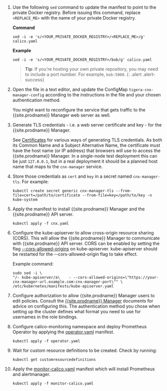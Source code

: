 1. Use the following `sed` command to update the manifest to point to the private
   Docker registry. Before issuing this command, replace `<REPLACE_ME>` 
   with the name of your private Docker registry.

   **Command**
   ```shell
   sed -i -e 's/<YOUR_PRIVATE_DOCKER_REGISTRY>/<REPLACE_ME>/g' calico.yaml
   ```
   
   **Example**

   ```shell
   sed -i -e 's/<YOUR_PRIVATE_DOCKER_REGISTRY>/bob/g' calico.yaml
   ```
   > **Tip**: If you're hosting your own private repository, you may need to include
   > a port number. For example, `bob:5000`.
   {: .alert .alert-success}

1. Open the file in a text editor, and update the ConfigMap `tigera-cnx-manager-config`
   according to the instructions in the file and your chosen authentication method.

   You might want to reconfigure the service that gets traffic to the {{site.prodname}} Manager
   web server as well.

1. Generate TLS credentials - i.e. a web server certificate and key - for the
   {{site.prodname}} Manager.

   See
   [Certificates](https://kubernetes.io/docs/concepts/cluster-administration/certificates/)
   for various ways of generating TLS credentials.  As both its Common Name and
   a Subject Alternative Name, the certificate must have the host name (or IP
   address) that browsers will use to access the {{site.prodname}} Manager.  In a single-node
   test deployment this can be just `127.0.0.1`, but in a real deployment it
   should be a planned host name that maps to the `cnx-manager` service.

1. Store those credentials as `cert` and `key` in a secret named
   `cnx-manager-tls`.  For example:

   ```
   kubectl create secret generic cnx-manager-tls --from-file=cert=/path/to/certificate --from-file=key=/path/to/key -n kube-system
   ```

1. Apply the manifest to install {{site.prodname}} Manager and the {{site.prodname}} API server.

   ```
   kubectl apply -f cnx.yaml
   ```

1. Configure the kube-apiserver to allow
   cross-origin resource sharing (CORS). This will allow the {{site.prodname}} Manager to communicate with {{site.prodname}} API server. CORS can be enabled by setting the flag [--cors-allowed-origins](https://kubernetes.io/docs/reference/generated/kube-apiserver/) on kube-apiserver. kube-apiserver should be restarted for the --cors-allowed-origin flag to take effect.

   Example command:
   ```
   sudo sed -i \
   "/- kube-apiserver/a\    - --cors-allowed-origins=\"https://your-cnx-manager-url.example.com:cnx-manager-port\"" \
   /etc/kubernetes/manifests/kube-apiserver.yaml
   ```

1. Configure authorization to allow {{site.prodname}} Manager users to edit policies.  Consult the
   [{{site.prodname}} Manager](../../../../../reference/cnx/non-admin-workflows)
   documents for advice on configuring this.  The authentication method you
   chose when setting up the cluster defines what format you need to use for
   usernames in the role bindings.

1. Configure calico-monitoring namespace and deploy Prometheus Operator by
  applying the [operator.yaml](1.7/operator.yaml) manifest.

   ```
   kubectl apply -f operator.yaml
   ```

1. Wait for custom resource definitions to be created. Check by running:

   ```
   kubectl get customresourcedefinitions
   ```

1. Apply the [monitor-calico.yaml](1.7/monitor-calico.yaml) manifest which will
  install Prometheus and alertmanager.

   ```
   kubectl apply -f monitor-calico.yaml
   ```